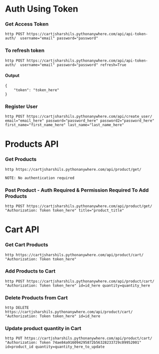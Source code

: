 # Auth Using Token

### Get Access Token
```
http POST https://cartjsharshils.pythonanywhere.com/api/api-token-auth/  username="email" password="password"
```

### To refresh token
```
http POST https://cartjsharshils.pythonanywhere.com/api/api-token-auth/  username="email" password="password" refresh=True
```

#### Output
```
{
    "token": "token_here"
}
```

### Register User
```
http POST https://cartjsharshils.pythonanywhere.com/api/create_user/  email="email_here" password="password_here" password2="password_here" first_name="first_name_here" last_name="last_name_here"
```

# Products API

### Get Products
``` 
http https://cartjsharshils.pythonanywhere.com/api/product/get/
```
`NOTE: No authentication required`

### Post Product - Auth Required & Permission Required To Add Products
```
http POST https://cartjsharshils.pythonanywhere.com/api/product/get/ "Authorization: Token token_here" title="product_title"
```


# Cart API

### Get Cart Products
```
http https://cartjsharshils.pythonanywhere.com/api/product/cart/ "Authorization: Token token_here"
```

### Add Products to Cart
```
http POST https://cartjsharshils.pythonanywhere.com/api/product/cart/ "Authorization: Token token_here" id=id_here quantity=quantity_here
```

### Delete Products from Cart
```
http DELETE https://cartjsharshils.pythonanywhere.com/api/product/cart/ "Authorization: Token token_here" id=id_here
```

### Update product quantity in Cart
```
http PUT https://cartjsharshils.pythonanywhere.com/api/product/cart/ "Authorization: Token 74ae84a916094295872b56328233729c09952001" id=product_id quantity=quantity_here_to_update
```
